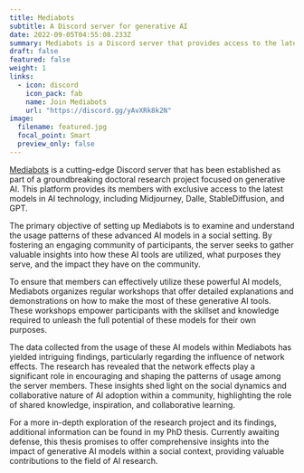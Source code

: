 ```yaml
---
title: Mediabots
subtitle: A Discord server for generative AI
date: 2022-09-05T04:55:08.233Z
summary: Mediabots is a Discord server that provides access to the latest generative models to students and professionals, as integral component of my doctoral research. [Read more...](/project/mediabots)
draft: false
featured: false
weight: 1
links:
  - icon: discord
    icon_pack: fab
    name: Join Mediabots
    url: "https://discord.gg/yAvXRk8k2N"
image:
  filename: featured.jpg
  focal_point: Smart
  preview_only: false
---
```


[Mediabots](https://discord.gg/yAvXRk8k2N) is a cutting-edge Discord server that has been established as part of a groundbreaking doctoral research project focused on generative AI. This platform provides its members with exclusive access to the latest models in AI technology, including Midjourney, Dalle, StableDiffusion, and GPT. 

The primary objective of setting up Mediabots is to examine and understand the usage patterns of these advanced AI models in a social setting. By fostering an engaging community of participants, the server seeks to gather valuable insights into how these AI tools are utilized, what purposes they serve, and the impact they have on the community.

To ensure that members can effectively utilize these powerful AI models, Mediabots organizes regular workshops that offer detailed explanations and demonstrations on how to make the most of these generative AI tools. These workshops empower participants with the skillset and knowledge required to unleash the full potential of these models for their own purposes.

The data collected from the usage of these AI models within Mediabots has yielded intriguing findings, particularly regarding the influence of network effects. The research has revealed that the network effects play a significant role in encouraging and shaping the patterns of usage among the server members. These insights shed light on the social dynamics and collaborative nature of AI adoption within a community, highlighting the role of shared knowledge, inspiration, and collaborative learning.

For a more in-depth exploration of the research project and its findings, additional information can be found in my PhD thesis. Currently awaiting defense, this thesis promises to offer comprehensive insights into the impact of generative AI models within a social context, providing valuable contributions to the field of AI research.